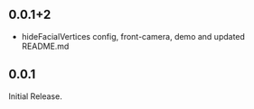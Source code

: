 ## 0.0.1+2

- hideFacialVertices config, front-camera, demo and updated README.md

## 0.0.1

Initial Release.
